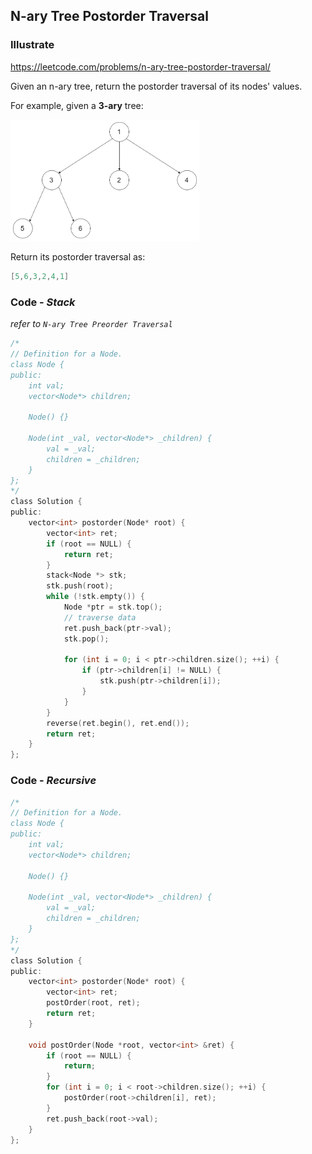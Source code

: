 ## N-ary Tree Postorder Traversal
### Illustrate
<https://leetcode.com/problems/n-ary-tree-postorder-traversal/>

Given an n-ary tree, return the postorder traversal of its nodes' values.

For example, given a **3-ary** tree:

<div align=left><img src=./res/3-ary.png width=60%></img></div>

Return its postorder traversal as:

```c
[5,6,3,2,4,1]
```

### Code - _Stack_

_refer to `N-ary Tree Preorder Traversal`_

```c
/*
// Definition for a Node.
class Node {
public:
    int val;
    vector<Node*> children;

    Node() {}

    Node(int _val, vector<Node*> _children) {
        val = _val;
        children = _children;
    }
};
*/
class Solution {
public:
    vector<int> postorder(Node* root) {
        vector<int> ret;
        if (root == NULL) {
            return ret;
        }
        stack<Node *> stk;
        stk.push(root);
        while (!stk.empty()) {
            Node *ptr = stk.top();
            // traverse data
            ret.push_back(ptr->val);
            stk.pop();

            for (int i = 0; i < ptr->children.size(); ++i) {
                if (ptr->children[i] != NULL) {
                    stk.push(ptr->children[i]);
                }
            }
        }
        reverse(ret.begin(), ret.end());
        return ret;
    }
};
```

### Code - _Recursive_
```c
/*
// Definition for a Node.
class Node {
public:
    int val;
    vector<Node*> children;

    Node() {}

    Node(int _val, vector<Node*> _children) {
        val = _val;
        children = _children;
    }
};
*/
class Solution {
public:
    vector<int> postorder(Node* root) {
        vector<int> ret;
        postOrder(root, ret);
        return ret;
    }

    void postOrder(Node *root, vector<int> &ret) {
        if (root == NULL) {
            return;
        }
        for (int i = 0; i < root->children.size(); ++i) {
            postOrder(root->children[i], ret);
        }
        ret.push_back(root->val);
    }
};
```
